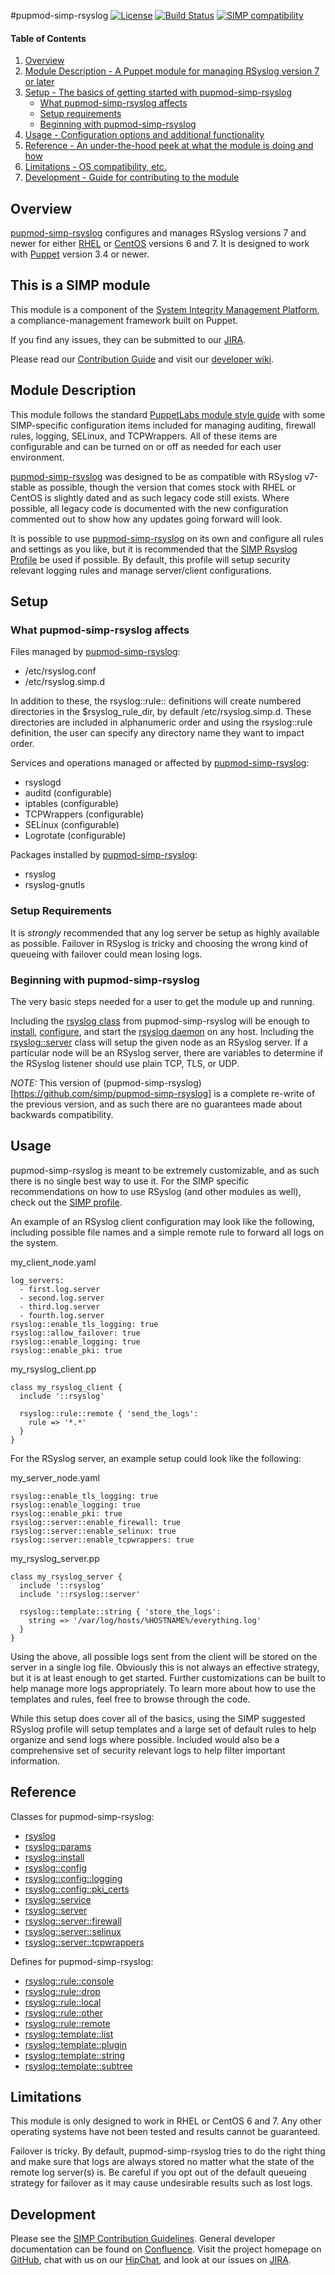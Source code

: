 #pupmod-simp-rsyslog [![License](http://img.shields.io/:license-apache-blue.svg)](http://www.apache.org/licenses/LICENSE-2.0.html) [![Build Status](https://travis-ci.org/simp/pupmod-simp-rsyslog.svg)](https://travis-ci.org/simp/pupmod-simp-rsyslog) [![SIMP compatibility](https://img.shields.io/badge/SIMP%20compatibility-4.2.*%2F5.1.*-orange.svg)](https://img.shields.io/badge/SIMP%20compatibility-4.2.*%2F5.1.*-orange.svg)

#### Table of Contents

1. [Overview](#overview)
2. [Module Description - A Puppet module for managing RSyslog version 7 or later](#module-description)
3. [Setup - The basics of getting started with pupmod-simp-rsyslog](#setup)
    * [What pupmod-simp-rsyslog affects](#what-pupmod-simp-rsyslog-affects)
    * [Setup requirements](#setup-requirements)
    * [Beginning with pupmod-simp-rsyslog](#beginning-with-pupmod-simp-rsyslog)
4. [Usage - Configuration options and additional functionality](#usage)
5. [Reference - An under-the-hood peek at what the module is doing and how](#reference)
5. [Limitations - OS compatibility, etc.](#limitations)
6. [Development - Guide for contributing to the module](#development)

## Overview

[pupmod-simp-rsyslog](https://github.com/simp/pupmod-simp-rsyslog) configures and manages RSyslog versions 7 and newer for either [RHEL](http://www.redhat.com/en) or [CentOS](https://www.centos.org/) versions 6 and 7. It is designed to work with [Puppet](https://puppetlabs.com/) version 3.4 or newer.


## This is a SIMP module
This module is a component of the [System Integrity Management Platform](https://github.com/NationalSecurityAgency/SIMP), a compliance-management framework built on Puppet.

If you find any issues, they can be submitted to our [JIRA](https://simp-project.atlassian.net/).

Please read our [Contribution Guide](https://simp-project.atlassian.net/wiki/display/SD/Contributing+to+SIMP) and visit our [developer wiki](https://simp-project.atlassian.net/wiki/display/SD/SIMP+Development+Home).


## Module Description

This module follows the standard [PuppetLabs module style guide](https://puppetlabs.com/guides/style_guide.html) with some SIMP-specific configuration items included for managing auditing, firewall rules, logging, SELinux, and TCPWrappers. All of these items are configurable and can be turned on or off as needed for each user environment.

[pupmod-simp-rsyslog](https://github.com/simp/pupmod-simp-rsyslog) was designed to be as compatible with RSyslog v7-stable as possible, though the version that comes stock with RHEL or CentOS is slightly dated and as such legacy code still exists. Where possible, all legacy code is documented with the new configuration commented out to show how any updates going forward will look.

It is possible to use [pupmod-simp-rsyslog](https://github.com/simp/pupmod-simp-rsyslog) on its own and configure all rules and settings as you like, but it is recommended that the [SIMP Rsyslog Profile](https://github.com/simp/pupmod-simp-simp/tree/master/manifests/rsyslog) be used if possible. By default, this profile will setup security relevant logging rules and manage server/client configurations.

## Setup

### What pupmod-simp-rsyslog affects

Files managed by [pupmod-simp-rsyslog](https://github.com/simp/pupmod-simp-rsyslog):
* /etc/rsyslog.conf
* /etc/rsyslog.simp.d

In addition to these, the rsyslog::rule::<all> definitions will create numbered directories in the $rsyslog_rule_dir, by default /etc/rsyslog.simp.d. These directories are included in alphanumeric order and using the rsyslog::rule definition, the user can specify any directory name they want to impact order.

Services and operations managed or affected by [pupmod-simp-rsyslog](https://github.com/simp/pupmod-simp-rsyslog):
* rsyslogd
* auditd (configurable)
* iptables (configurable)
* TCPWrappers (configurable)
* SELinux (configurable)
* Logrotate (configurable)

Packages installed by [pupmod-simp-rsyslog](https://github.com/simp/pupmod-simp-rsyslog):
* rsyslog
* rsyslog-gnutls

### Setup Requirements

It is *strongly* recommended that any log server be setup as highly available as possible. Failover in RSyslog is tricky and choosing the wrong kind of queueing with failover could mean losing logs.

### Beginning with pupmod-simp-rsyslog

The very basic steps needed for a user to get the module up and running.

Including the [rsyslog class](https://github.com/simp/pupmod-simp-rsyslog/tree/master/manifests/init.pp) from pupmod-simp-rsyslog will be enough to [install](https://github.com/simp/pupmod-simp-rsyslog/tree/master/manifests/install.pp), [configure](https://github.com/simp/pupmod-simp-rsyslog/tree/master/manifests/config.pp), and start the [rsyslog daemon](https://github.com/simp/pupmod-simp-rsyslog/tree/master/manifests/service.pp) on any host. Including the [rsyslog::server](https://github.com/simp/pupmod-simp-rsyslog/tree/master/manifests/server.pp) class will setup the given node as an RSyslog server. If a particular node will be an RSyslog server, there are variables to determine if the RSyslog listener should use plain TCP, TLS, or UDP.

*NOTE:* This version of (pupmod-simp-rsyslog)[https://github.com/simp/pupmod-simp-rsyslog] is a complete re-write of the previous version, and as such there are no guarantees made about backwards compatibility.

## Usage

pupmod-simp-rsyslog is meant to be extremely customizable, and as such there is no single best way to use it. For the SIMP specific recommendations on how to use RSyslog (and other modules as well), check out the [SIMP profile](https://github.com/simp/pupmod-simp-simp).

An example of an RSyslog client configuration may look like the following, including possible file names and a simple remote rule to forward all logs on the system.

my_client_node.yaml
```
log_servers:
  - first.log.server
  - second.log.server
  - third.log.server
  - fourth.log.server
rsyslog::enable_tls_logging: true
rsyslog::allow_failover: true
rsyslog::enable_logging: true
rsyslog::enable_pki: true
```

my_rsyslog_client.pp
```
class my_rsyslog_client {
  include '::rsyslog'

  rsyslog::rule::remote { 'send_the_logs':
    rule => '*.*'
  }
}
```

For the RSyslog server, an example setup could look like the following:

my_server_node.yaml
```
rsyslog::enable_tls_logging: true
rsyslog::enable_logging: true
rsyslog::enable_pki: true
rsyslog::server::enable_firewall: true
rsyslog::server::enable_selinux: true
rsyslog::server::enable_tcpwrappers: true
```

my_rsyslog_server.pp
```
class my_rsyslog_server {
  include '::rsyslog'
  include '::rsyslog::server'

  rsyslog::template::string { 'store_the_logs':
    string => '/var/log/hosts/%HOSTNAME%/everything.log'
  }
}
```

Using the above, all possible logs sent from the client will be stored on the server in a single log file. Obviously this is not always an effective strategy, but it is at least enough to get started. Further customizations can be built to help manage more logs appropriately. To learn more about how to use the templates and rules, feel free to browse through the code.

While this setup does cover all of the basics, using the SIMP suggested RSyslog profile will setup templates and a large set of default rules to help organize and send logs where possible. Included would also be a comprehensive set of security relevant logs to help filter important information.

## Reference

Classes for pupmod-simp-rsyslog:
* [rsyslog](https://github.com/simp/pupmod-simp-rsyslog/tree/master/manifests/init.pp)
* [rsyslog::params](https://github.com/simp/pupmod-simp-rsyslog/tree/master/manifests/params.pp)
* [rsyslog::install](https://github.com/simp/pupmod-simp-rsyslog/tree/master/manifests/install.pp)
* [rsyslog::config](https://github.com/simp/pupmod-simp-rsyslog/tree/master/manifests/config.pp)
* [rsyslog::config::logging](https://github.com/simp/pupmod-simp-rsyslog/tree/master/manifests/config/logging.pp)
* [rsyslog::config::pki_certs](https://github.com/simp/pupmod-simp-rsyslog/tree/master/manifests/config/pki.pp)
* [rsyslog::service](https://github.com/simp/pupmod-simp-rsyslog/tree/master/manifests/service.pp)
* [rsyslog::server](https://github.com/simp/pupmod-simp-rsyslog/tree/master/manifests/server.pp)
* [rsyslog::server::firewall](https://github.com/simp/pupmod-simp-rsyslog/tree/master/manifests/server/firewall.pp)
* [rsyslog::server::selinux](https://github.com/simp/pupmod-simp-rsyslog/tree/master/manifests/server/selinux.pp)
* [rsyslog::server::tcpwrappers](https://github.com/simp/pupmod-simp-rsyslog/tree/master/manifests/server/tcpwrappers.pp)

Defines for pupmod-simp-rsyslog:
* [rsyslog::rule::console](https://github.com/simp/pupmod-simp-rsyslog/tree/manifests/rule/console.pp)
* [rsyslog::rule::drop](https://github.com/simp/pupmod-simp-rsyslog/tree/manifests/rule/drop.pp)
* [rsyslog::rule::local](https://github.com/simp/pupmod-simp-rsyslog/tree/manifests/rule/local.pp)
* [rsyslog::rule::other](https://github.com/simp/pupmod-simp-rsyslog/tree/manifests/rule/other.pp)
* [rsyslog::rule::remote](https://github.com/simp/pupmod-simp-rsyslog/tree/manifests/rule/remote.pp)
* [rsyslog::template::list](https://github.com/simp/pupmod-simp-rsyslog/tree/manifests/template/list.pp)
* [rsyslog::template::plugin](https://github.com/simp/pupmod-simp-rsyslog/tree/manifests/template/plugin.pp)
* [rsyslog::template::string](https://github.com/simp/pupmod-simp-rsyslog/tree/manifests/template/string.pp)
* [rsyslog::template::subtree](https://github.com/simp/pupmod-simp-rsyslog/tree/manifests/template/subtree.pp)

## Limitations

This module is only designed to work in RHEL or CentOS 6 and 7. Any other operating systems have not been tested and results cannot be guaranteed.

Failover is tricky. By default, pupmod-simp-rsyslog tries to do the right thing and make sure that logs are always stored no matter what the state of the remote log server(s) is. Be careful if you opt out of the default queueing strategy for failover as it may cause undesirable results such as lost logs.

## Development

Please see the [SIMP Contribution Guidelines](https://simp-project.atlassian.net/wiki/display/SD/Contributing+to+SIMP).
General developer documentation can be found on [Confluence](https://simp-project.atlassian.net/wiki/display/SD/SIMP+Development+Home).
Visit the project homepage on [GitHub](https://github.com/NationalSecurityAgency/SIMP), chat with us on our [HipChat](https://simp-project.hipchat.com/), and look at our issues on  [JIRA](https://simp-project.atlassian.net/).
